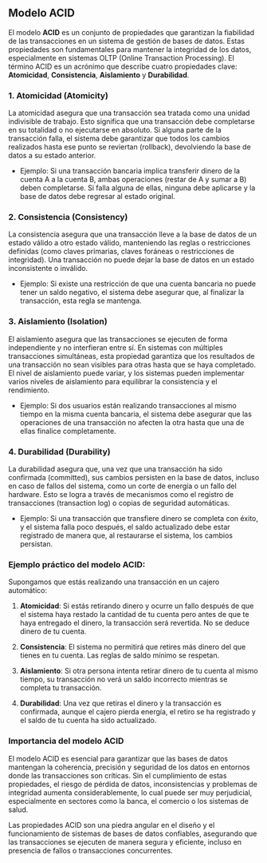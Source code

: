 ## Modelo ACID

El modelo **ACID** es un conjunto de propiedades que garantizan la fiabilidad de las transacciones en un sistema de gestión de bases de datos. Estas propiedades son fundamentales para mantener la integridad de los datos, especialmente en sistemas OLTP (Online Transaction Processing). El término ACID es un acrónimo que describe cuatro propiedades clave: **Atomicidad**, **Consistencia**, **Aislamiento** y **Durabilidad**.

### 1. **Atomicidad (Atomicity)**

La atomicidad asegura que una transacción sea tratada como una unidad indivisible de trabajo. Esto significa que una transacción debe completarse en su totalidad o no ejecutarse en absoluto. Si alguna parte de la transacción falla, el sistema debe garantizar que todos los cambios realizados hasta ese punto se reviertan (rollback), devolviendo la base de datos a su estado anterior.

- Ejemplo: Si una transacción bancaria implica transferir dinero de la cuenta A a la cuenta B, ambas operaciones (restar de A y sumar a B) deben completarse. Si falla alguna de ellas, ninguna debe aplicarse y la base de datos debe regresar al estado original.

### 2. **Consistencia (Consistency)**

La consistencia asegura que una transacción lleve a la base de datos de un estado válido a otro estado válido, manteniendo las reglas o restricciones definidas (como claves primarias, claves foráneas o restricciones de integridad). Una transacción no puede dejar la base de datos en un estado inconsistente o inválido.

- Ejemplo: Si existe una restricción de que una cuenta bancaria no puede tener un saldo negativo, el sistema debe asegurar que, al finalizar la transacción, esta regla se mantenga.

### 3. **Aislamiento (Isolation)**

El aislamiento asegura que las transacciones se ejecuten de forma independiente y no interfieran entre sí. En sistemas con múltiples transacciones simultáneas, esta propiedad garantiza que los resultados de una transacción no sean visibles para otras hasta que se haya completado. El nivel de aislamiento puede variar, y los sistemas pueden implementar varios niveles de aislamiento para equilibrar la consistencia y el rendimiento.

- Ejemplo: Si dos usuarios están realizando transacciones al mismo tiempo en la misma cuenta bancaria, el sistema debe asegurar que las operaciones de una transacción no afecten la otra hasta que una de ellas finalice completamente.

### 4. **Durabilidad (Durability)**

La durabilidad asegura que, una vez que una transacción ha sido confirmada (committed), sus cambios persisten en la base de datos, incluso en caso de fallos del sistema, como un corte de energía o un fallo del hardware. Esto se logra a través de mecanismos como el registro de transacciones (transaction log) o copias de seguridad automáticas.

- Ejemplo: Si una transacción que transfiere dinero se completa con éxito, y el sistema falla poco después, el saldo actualizado debe estar registrado de manera que, al restaurarse el sistema, los cambios persistan.

### Ejemplo práctico del modelo ACID:
Supongamos que estás realizando una transacción en un cajero automático:

1. **Atomicidad**: Si estás retirando dinero y ocurre un fallo después de que el sistema haya restado la cantidad de tu cuenta pero antes de que te haya entregado el dinero, la transacción será revertida. No se deduce dinero de tu cuenta.
   
2. **Consistencia**: El sistema no permitirá que retires más dinero del que tienes en tu cuenta. Las reglas de saldo mínimo se respetan.
   
3. **Aislamiento**: Si otra persona intenta retirar dinero de tu cuenta al mismo tiempo, su transacción no verá un saldo incorrecto mientras se completa tu transacción.

4. **Durabilidad**: Una vez que retiras el dinero y la transacción es confirmada, aunque el cajero pierda energía, el retiro se ha registrado y el saldo de tu cuenta ha sido actualizado.

### Importancia del modelo ACID
El modelo ACID es esencial para garantizar que las bases de datos mantengan la coherencia, precisión y seguridad de los datos en entornos donde las transacciones son críticas. Sin el cumplimiento de estas propiedades, el riesgo de pérdida de datos, inconsistencias y problemas de integridad aumenta considerablemente, lo cual puede ser muy perjudicial, especialmente en sectores como la banca, el comercio o los sistemas de salud.

Las propiedades ACID son una piedra angular en el diseño y el funcionamiento de sistemas de bases de datos confiables, asegurando que las transacciones se ejecuten de manera segura y eficiente, incluso en presencia de fallos o transacciones concurrentes.
